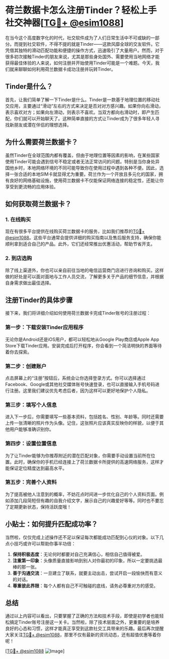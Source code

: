 # 荷兰数据卡怎么注册Tinder？轻松上手社交神器[[TG💪+ @esim1088](https://t.me/s/esim1088)]

在当今这个高度数字化的时代，社交软件成为了人们日常生活中不可或缺的一部分。而提到社交软件，不得不提的就是Tinder——这款风靡全球的交友软件。它凭借其独特的滑动匹配功能和便捷的操作方式，迅速吸引了大量用户。然而，对于很多初次接触Tinder的朋友来说，尤其是那些身处国外、需要使用当地网络才能获得最佳体验的人来说，如何注册并开始使用Tinder可能是一个难题。今天，我们就来聊聊如何利用荷兰数据卡成功注册并玩转Tinder。

## Tinder是什么？

首先，让我们简单了解一下Tinder是什么。Tinder是一款基于地理位置的移动社交应用，主要通过“滑动”左右的方式来决定是否对对方感兴趣。如果你向右滑动，表示喜欢对方；如果向左滑动，则表示不喜欢。当双方都向右滑动时，即产生匹配，你们就可以开始聊天了。这种简单直接的方式让Tinder成为了很多年轻人寻找新朋友或潜在伴侣的理想选择。

## 为什么需要荷兰数据卡？

虽然Tinder在全球范围内都有覆盖，但由于地理位置等因素的影响，在某些国家使用Tinder可能会遇到信号不稳定或者无法正常访问的问题。特别是当你身处异国他乡时，本地网络环境的不同可能导致你在使用过程中遇到各种不便。因此，选择一张合适的本地SIM卡就显得尤为重要。荷兰作为一个开放且多元化的国家，拥有良好的网络基础设施，使用荷兰数据卡不仅能保证网络连接的稳定性，还能让你享受到更流畅的应用体验。

## 如何获取荷兰数据卡？

### 1. 在线购买
现在有很多平台提供在线购买荷兰数据卡的服务，比如我们推荐的[TG💪+ @esim1088](https://t.me/s/esim1088)。这些平台通常会提供详细的购买指南以及售后服务支持，确保你能顺利拿到适合自己的产品。此外，它们还经常推出优惠活动，帮助节省开支。

### 2. 到店选购
除了线上渠道外，你也可以亲自前往当地的电信运营商门店进行咨询和购买。这样做的好处是可以面对面地与工作人员交流，了解更多关于产品的细节信息，并根据自身需求做出最佳选择。

## 注册Tinder的具体步骤

接下来，我们将详细介绍如何使用荷兰数据卡完成Tinder账号的注册过程：

### 第一步：下载安装Tinder应用程序
无论你是Android还是iOS用户，都可以轻松地从Google Play商店或Apple App Store下载Tinder应用。安装完成后打开程序，你会看到一个简洁明快的界面等待着你去探索。

### 第二步：创建账户
点击屏幕上的“注册”按钮后，系统会让你选择登录方式。你可以选择通过Facebook、Google或其他社交媒体账号快速登录，也可以直接输入手机号码进行注册。这里我们建议优先考虑后者，因为这样可以更好地保护个人隐私。

### 第三步：填写个人信息
进入下一步后，你需要填写一些基本资料，包括姓名、性别、年龄等。同时还需要上传一张清晰的照片作为头像。记住，这张照片应该真实反映你的样貌，以便于其他用户能够准确识别你。

### 第四步：设置位置信息
为了让Tinder能够为你推荐附近的潜在匹配对象，你需要手动设置当前所在位置。此时，确保你的手机已经连接上了荷兰数据卡所提供的高速网络服务，这样才能保证定位精度达到最高水平。

### 第五步：完善个人资料
为了提高被他人注意到的概率，不妨花点时间进一步优化自己的个人资料页面。例如添加几段简短但有趣的自我介绍文字，展示自己的兴趣爱好等等。同时也不要忘了定期更新状态，保持活跃度哦！

## 小贴士：如何提升匹配成功率？

当然啦，仅仅完成上述操作还不足以保证每次都能成功匹配到心仪的对象。以下几点小技巧或许可以帮助你事半功倍：

1. **保持积极态度**：无论何时都要对自己充满信心，相信自己值得被爱。
2. **注重第一印象**：头像质量直接影响到别人对你最初的印象，所以一定要挑选最棒的那一张。
3. **善于沟通交流**：一旦建立了联系，就要主动出击，尝试开启一段愉快而有意义的对话。
4. **尊重彼此界限**：每个人都有自己不可触碰的底线，请务必尊重对方的感受。

## 总结

通过以上内容可以看出，只要掌握了正确的方法和技术手段，即使是初学者也能轻松搞定Tinder账号注册这一关卡。当然啦，除了技术层面之外，更重要的是培养良好的心态和习惯，这样才能真正享受到这款社交工具带来的乐趣。最后再次提醒大家关注[TG💪+ @esim1088](https://t.me/s/esim1088)，那里不仅有最新的资讯动态，还有超值优惠等着你呢！

[[TG💪+ @esim1088](https://t.me/s/esim1088) ![Image](https://i.postimg.cc/4NQfJmqS/Snipaste-2025-05-13-00-14-12.png)]